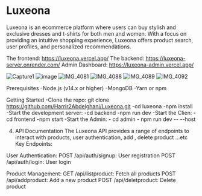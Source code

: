 # Luxeona
Luxeona is an ecommerce platform where users can buy stylish and exclusive dresses and t-shirts for both men and women. With a focus on providing an intuitive shopping experience, Luxeona offers product search, user profiles, and personalized recommendations.

The frontend: https://luxeona.vercel.app/
The backend: https://luxeona-server.onrender.com/
Admin Dashboard: https://luxeona-admin.vercel.app/


![Capture1](https://github.com/user-attachments/assets/7f55b049-90d9-40d5-bdb4-09b09dd882f6)
![image](https://github.com/user-attachments/assets/140d5a01-8af3-4de1-bba9-2761da72c427)
![IMG_4081](https://github.com/user-attachments/assets/2851dca2-1939-4d41-a796-ed15f1f6596f)
![IMG_4088](https://github.com/user-attachments/assets/113f9315-527b-4473-885f-d4067b190555)
![IMG_4089](https://github.com/user-attachments/assets/74f1607c-5b81-4eae-a43c-2dc8393e45c6)
![IMG_4092](https://github.com/user-attachments/assets/2f2651f3-0ce3-420a-a61b-8576f8044b24)


Prerequisites
-Node.js (v14.x or higher)
-MongoDB 
-Yarn or npm

Getting Started
-Clone the repo: git clone https://github.com/Harrir2Abdelghani/Luxeona.git
-cd luxeona
-npm install
-Start the development server: -cd backend
					                     -npm run dev
-Start the Clien: -cd frontend
		              -npm start
-Start the Admin: - cd admin
		              - npm run dev -- --host

4. API Documentation
The Luxeona API provides a range of endpoints to interact with products, user authentication, add , delete product ...etc
Key Endpoints:

User Authentication:
POST /api/auth/signup: User registration
POST /api/auth/login: User login

Product Management:
GET /api/listproduct: Fetch all products
POST /api/addproduct: Add a new product 
POST /api/deletproduct: Delete product 



